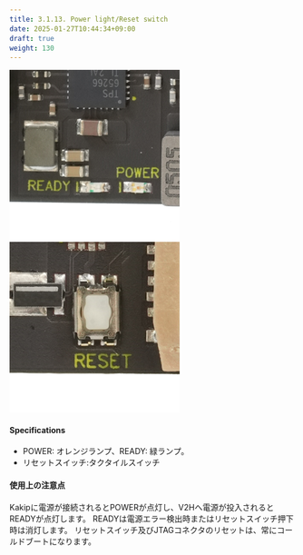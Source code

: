```yaml
---
title: 3.1.13. Power light/Reset switch
date: 2025-01-27T10:44:34+09:00
draft: true
weight: 130
---
```


![Connector_LED](images/LED_300x300.png)
![Connector_RESET](images/RESET_300x300.png)

#### Specifications
* POWER: オレンジランプ、READY: 緑ランプ。
* リセットスイッチ:タクタイルスイッチ

#### 使用上の注意点
Kakipに電源が接続されるとPOWERが点灯し、V2Hへ電源が投入されるとREADYが点灯します。
READYは電源エラー検出時またはリセットスイッチ押下時は消灯します。
リセットスイッチ及びJTAGコネクタのリセットは、常にコールドブートになります。
